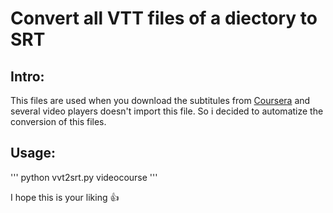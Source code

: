 # Convert all VTT files of a diectory to SRT 

## Intro:
This files are used when you download the subtitules from [Coursera](https://www.coursera.org/) and several video players doesn't import this file. So i decided to automatize the conversion of this files. 

## Usage:
'''
python vvt2srt.py videocourse
'''

I hope this is your liking :+1: